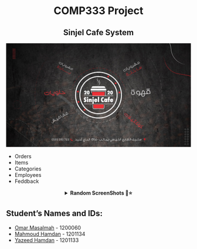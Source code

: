  <H1 align="center" > <strong> COMP333 Project </strong> </H1>

 <H2 align="center" > <strong>Sinjel Cafe System </strong> </H2>
 
 ![](https://github.com/Omarmasalmah/COMP333-Coffe-shop/blob/master/images/basic.jpg)
 
 *  Orders
 *  Items
 *  Categories
 *  Employees
 *  Feddback 
 
<details align="center">
<summary><b> Random ScreenShots 📸⭐</b></summary>
<table>
  <thead>
 </p>
 
![basic3](https://user-images.githubusercontent.com/112338255/218337705-473423b2-6221-4030-87d6-0fb3a0481db0.jpg)


 
<br />
</table>
</details>





 
## Student’s Names and IDs:

* [Omar Masalmah](https://github.com/Omarmasalmah)   - 1200060  
* [Mahmoud Hamdan](https://github.com/mahmoudbzu)  - 1201134  
* [Yazeed Hamdan](https://github.com/YazeedHamdan1201133)    - 1201133  
 


